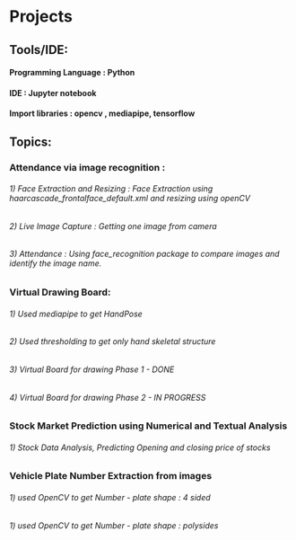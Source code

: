 # Projects

## Tools/IDE:
#### Programming Language : Python
#### IDE : Jupyter notebook
#### Import libraries : opencv , mediapipe, tensorflow

## Topics:
### Attendance via image recognition :
###### 1) Face Extraction and Resizing : Face Extraction using haarcascade_frontalface_default.xml and resizing using openCV
###### 2) Live Image Capture : Getting one image from camera
###### 3) Attendance : Using face_recognition package to compare images and identify the image name.

### Virtual Drawing Board:
###### 1) Used mediapipe to get HandPose
###### 2) Used thresholding to get only hand skeletal structure 
###### 3) Virtual Board for drawing Phase 1 - DONE
###### 4) Virtual Board for drawing Phase 2 - IN PROGRESS 

### Stock Market Prediction using Numerical and Textual Analysis
###### 1) Stock Data Analysis, Predicting Opening and closing price of stocks

### Vehicle Plate Number Extraction from images
###### 1) used OpenCV to get Number - plate shape : 4 sided
###### 1) used OpenCV to get Number - plate shape : polysides 

